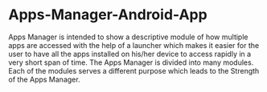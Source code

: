 # Apps-Manager-Android-App
Apps Manager is intended to show a descriptive module of how multiple apps are accessed with the help of a launcher which makes it easier for the user to have all the apps installed on his/her device to access rapidly in a very short span of time. The Apps Manager is divided into many modules. Each of the modules serves a different purpose which leads to the Strength of the Apps Manager.
